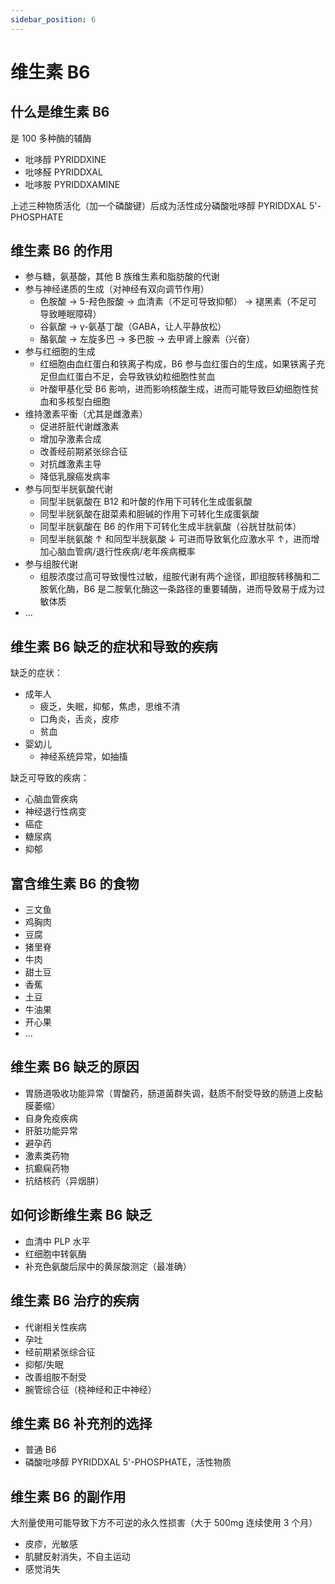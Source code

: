 ```yaml
---
sidebar_position: 6
---
```


# 维生素 B6

## 什么是维生素 B6

是 100 多种酶的辅酶

- 吡哆醇 PYRIDDXINE
- 吡哆醛 PYRIDDXAL
- 吡哆胺 PYRIDDXAMINE

上述三种物质活化（加一个磷酸键）后成为活性成分磷酸吡哆醇 PYRIDDXAL 5'-PHOSPHATE

## 维生素 B6 的作用

- 参与糖，氨基酸，其他 B 族维生素和脂肪酸的代谢
- 参与神经递质的生成（对神经有双向调节作用）
  - 色胺酸 -> 5-羟色胺酸 -> 血清素（不足可导致抑郁） -> 褪黑素（不足可导致睡眠障碍）
  - 谷氨酸 -> γ-氨基丁酸（GABA，让人平静放松）
  - 酪氨酸 -> 左旋多巴 -> 多巴胺 -> 去甲肾上腺素（兴奋）
- 参与红细胞的生成
  - 红细胞由血红蛋白和铁离子构成，B6 参与血红蛋白的生成，如果铁离子充足但血红蛋白不足，会导致铁幼粒细胞性贫血
  - 叶酸甲基化受 B6 影响，进而影响核酸生成，进而可能导致巨幼细胞性贫血和多核型白细胞
- 维持激素平衡（尤其是雌激素）
  - 促进肝脏代谢雌激素
  - 增加孕激素合成
  - 改善经前期紧张综合征
  - 对抗雌激素主导
  - 降低乳腺癌发病率
- 参与同型半胱氨酸代谢
  - 同型半胱氨酸在 B12 和叶酸的作用下可转化生成蛋氨酸
  - 同型半胱氨酸在甜菜素和胆碱的作用下可转化生成蛋氨酸
  - 同型半胱氨酸在 B6 的作用下可转化生成半胱氨酸（谷胱甘肽前体）
  - 同型半胱氨酸 ↑ 和同型半胱氨酸 ↓ 可进而导致氧化应激水平 ↑，进而增加心脑血管病/退行性疾病/老年疾病概率
- 参与组胺代谢
  - 组胺浓度过高可导致慢性过敏，组胺代谢有两个途径，即组胺转移酶和二胺氧化酶，B6 是二胺氧化酶这一条路径的重要辅酶，进而导致易于成为过敏体质
- ...

## 维生素 B6 缺乏的症状和导致的疾病

缺乏的症状：

- 成年人
  - 疲乏，失眠，抑郁，焦虑，思维不清
  - 口角炎，舌炎，皮疹
  - 贫血
- 婴幼儿
  - 神经系统异常，如抽搐

缺乏可导致的疾病：

- 心脑血管疾病
- 神经退行性病变
- 癌症
- 糖尿病
- 抑郁

## 富含维生素 B6 的食物

- 三文鱼
- 鸡胸肉
- 豆腐
- 猪里脊
- 牛肉
- 甜土豆
- 香蕉
- 土豆
- 牛油果
- 开心果
- ...

## 维生素 B6 缺乏的原因

- 胃肠道吸收功能异常（胃酸药，肠道菌群失调，麸质不耐受导致的肠道上皮黏膜萎缩）
- 自身免疫疾病
- 肝脏功能异常
- 避孕药
- 激素类药物
- 抗癫痫药物
- 抗结核药（异烟肼）

## 如何诊断维生素 B6 缺乏

- 血清中 PLP 水平
- 红细胞中转氨酶
- 补充色氨酸后尿中的黄尿酸测定（最准确）

## 维生素 B6 治疗的疾病

- 代谢相关性疾病
- 孕吐
- 经前期紧张综合征
- 抑郁/失眠
- 改善组胺不耐受
- 腕管综合征（桡神经和正中神经）

## 维生素 B6 补充剂的选择

- 普通 B6
- 磷酸吡哆醇 PYRIDDXAL 5'-PHOSPHATE，活性物质

## 维生素 B6 的副作用

大剂量使用可能导致下方不可逆的永久性损害（大于 500mg 连续使用 3 个月）

- 皮疹，光敏感
- 肌腱反射消失，不自主运动
- 感觉消失
